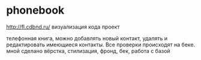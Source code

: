 # phonebook
http://fl.cdbnd.ru/ визуализация кода проект

телефонная книга, можно добавлять новый контакт, удалять и редактировать имеющиеся контакты. Все проверки происходят на беке.
мной сделано вёрстка, стилизация, фронд, бек, работа с базой
